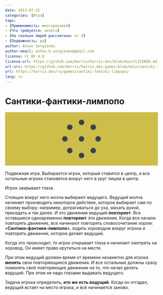 ```yaml
---
date: 2013-07-22
categories: [Игра]
tags:
- {Применимость: многоразовая}
- {Что требуется: ничего}
- {На сколько людей рассчитано: от 5}
- {Подвижность: да}
author: Anton Sergienko
author-email: anton.b.sergienko@gmail.com
license: CC BY 4.0
license-url: https://github.com/Harrix/harrix.dev/blob/main/LICENSE.md
url-src: https://github.com/Harrix/harrix.dev-games/blob/main/santiki-fantiki-limpopo/santiki-fantiki-limpopo.md
url: https://harrix.dev/ru/games/santiki-fantiki-limpopo/
lang: ru
---
```


# Сантики-фантики-лимпопо

![Featured image](featured-image.svg)

Подвижная игра. Выбирается игрок, который ставится в центр, а все остальные игроки становятся вокруг него в круг лицом в центр.

Игрок закрывает глаза.

Стоящие вокруг него молча выбирают ведущего. Ведущий молча начинает производить некоторое действие, которое выбирает сам по своему выбору: например, дотрагиваться до уха, махать рукой, приседать и так далее. И это движение ведущий **повторяет**. Все оставшиеся одновременно **повторяют** эти движения. Когда все начали повторять движение, все начинают повторять словосочетание хором: «**Сантики-фантики-лимпопо**», ходить хороводом вокруг игрока и повторять движение, которое делает ведущий.

Когда это происходит, то игрок открывает глаза и начинает смотреть на хоровод. Он имеет право крутиться на месте.

При этом ведущий должен время от времени незаметно для игрока **менять** свои повторяющиеся движения. И все остальные должны сразу поменять своё повторяющее движение на то, что начал делать ведущий. При этом не надо глазами выдавать ведущего.

Задача игрока определить, **кто же есть ведущий**. Когда он отгадал, ведущий встает на место игрока, и всё начинается заново.

